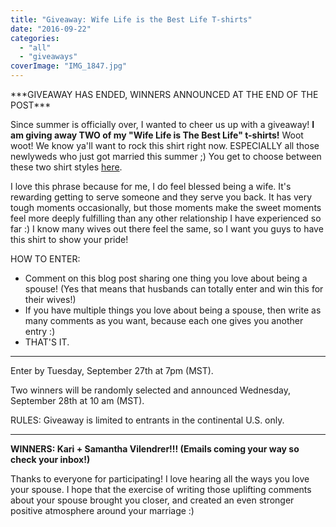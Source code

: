 ```yaml
---
title: "Giveaway: Wife Life is the Best Life T-shirts"
date: "2016-09-22"
categories: 
  - "all"
  - "giveaways"
coverImage: "IMG_1847.jpg"
---
```


\*\*\*GIVEAWAY HAS ENDED, WINNERS ANNOUNCED AT THE END OF THE POST\*\*\*

Since summer is officially over, I wanted to cheer us up with a giveaway! **I am giving away TWO of my "Wife Life is The Best Life" t-shirts!** Woot woot! We know ya'll want to rock this shirt right now. ESPECIALLY all those newlyweds who just got married this summer ;) You get to choose between these two shirt styles [here](https://www.etsy.com/shop/FreshlyMarried?ref=hdr_shop_menu).

I love this phrase because for me, I do feel blessed being a wife. It's rewarding getting to serve someone and they serve you back. It has very tough moments occasionally, but those moments make the sweet moments feel more deeply fulfilling than any other relationship I have experienced so far :) I know many wives out there feel the same, so I want you guys to have this shirt to show your pride!

HOW TO ENTER:

- Comment on this blog post sharing one thing you love about being a spouse! (Yes that means that husbands can totally enter and win this for their wives!)
- If you have multiple things you love about being a spouse, then write as many comments as you want, because each one gives you another entry :)
- THAT'S IT.

* * *

Enter by Tuesday, September 27th at 7pm (MST).

Two winners will be randomly selected and announced Wednesday, September 28th at 10 am (MST).

RULES: Giveaway is limited to entrants in the continental U.S. only.

* * *

**WINNERS: Kari + Samantha Vilendrer!!! (Emails coming your way so check your inbox!)**

Thanks to everyone for participating! I love hearing all the ways you love your spouse. I hope that the exercise of writing those uplifting comments about your spouse brought you closer, and created an even stronger positive atmosphere around your marriage :)
